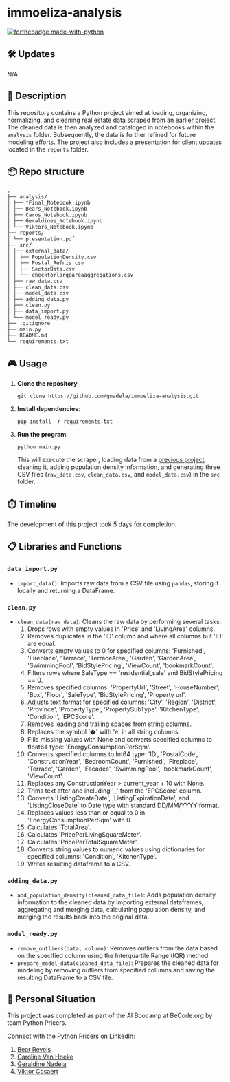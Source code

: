 # immoeliza-analysis

[![forthebadge made-with-python](https://ForTheBadge.com/images/badges/made-with-python.svg)](https://www.python.org/)

## 🛠️ Updates
N/A

## 📒 Description

This repository contains a Python project aimed at loading, organizing, normalizing, and cleaning real estate data scraped from an earlier project. The cleaned data is then analyzed and cataloged in notebooks within the `analysis` folder. Subsequently, the data is further refined for future modeling efforts. The project also includes a presentation for client updates located in the `reports` folder.

## 📦 Repo structure

```
.
├── analysis/
│ ├── *Final_Notebook.ipynb
│ ├── Bears_Notebook.ipynb
│ ├── Caros_Notebook.ipynb
│ ├── Geraldines_Notebook.ipynb
│ └── Viktors_Notebook.ipynb
├── reports/
│ └── presentation.pdf
├── src/
│ ├── external_data/
│ │ ├── PopulationDensity.csv
│ │ ├── Postal_Refnis.csv
│ │ ├── SectorData.csv
│ │ └── checkforlargeareaaggregations.csv
│ ├── raw_data.csv
│ ├── clean_data.csv
│ ├── model_data.csv
│ ├── adding_data.py
│ ├── clean.py
│ ├── data_import.py
│ └── model_ready.py
├── .gitignore
├── main.py
├── README.md
└── requirements.txt
```

## 🎮 Usage

1. **Clone the repository**: 

    ```
    git clone https://github.com/gnadela/immoeliza-analysis.git
    ```

2. **Install dependencies**: 

    ```
    pip install -r requirements.txt
    ```

3. **Run the program**: 

    ```
    python main.py
    ```

    This will execute the scraper, loading data from a [previous project](https://github.com/bear-revels/immo-eliza-scraping-Python_Pricers.git), cleaning it, adding population density information, and generating three CSV files (`raw_data.csv`, `clean_data.csv`, and `model_data.csv`) in the `src` folder.

## ⏱️ Timeline

The development of this project took 5 days for completion.

## 📋 Libraries and Functions

### `data_import.py`

- `import_data()`: Imports raw data from a CSV file using `pandas`, storing it locally and returning a DataFrame.

### `clean.py`

- `clean_data(raw_data)`: Cleans the raw data by performing several tasks:
  1. Drops rows with empty values in 'Price' and 'LivingArea' columns.
  2. Removes duplicates in the 'ID' column and where all columns but 'ID' are equal.
  3. Converts empty values to 0 for specified columns: 'Furnished', 'Fireplace', 'Terrace', 'TerraceArea', 'Garden', 'GardenArea', 'SwimmingPool', 'BidStylePricing', 'ViewCount', 'bookmarkCount'.
  4. Filters rows where SaleType == 'residential_sale' and BidStylePricing == 0.
  5. Removes specified columns: 'PropertyUrl', 'Street', 'HouseNumber', 'Box', 'Floor', 'SaleType', 'BidStylePricing', 'Property url'.
  6. Adjusts text format for specified columns: 'City', 'Region', 'District', 'Province', 'PropertyType', 'PropertySubType', 'KitchenType', 'Condition', 'EPCScore'.
  7. Removes leading and trailing spaces from string columns.
  8. Replaces the symbol '�' with 'e' in all string columns.
  9. Fills missing values with None and converts specified columns to float64 type: 'EnergyConsumptionPerSqm'.
  10. Converts specified columns to Int64 type: 'ID', 'PostalCode', 'ConstructionYear', 'BedroomCount', 'Furnished', 'Fireplace', 'Terrace', 'Garden', 'Facades', 'SwimmingPool', 'bookmarkCount', 'ViewCount'.
  11. Replaces any ConstructionYear > current_year + 10 with None.
  12. Trims text after and including '_' from the 'EPCScore' column.
  13. Converts 'ListingCreateDate', 'ListingExpirationDate', and 'ListingCloseDate' to Date type with standard DD/MM/YYYY format.
  14. Replaces values less than or equal to 0 in 'EnergyConsumptionPerSqm' with 0.
  15. Calculates 'TotalArea'.
  16. Calculates 'PricePerLivingSquareMeter'.
  17. Calculates 'PricePerTotalSquareMeter'.
  18. Converts string values to numeric values using dictionaries for specified columns: 'Condition', 'KitchenType'.
  19. Writes resulting dataframe to a CSV.

### `adding_data.py`

- `add_population_density(cleaned_data_file)`: Adds population density information to the cleaned data by importing external dataframes, aggregating and merging data, calculating population density, and merging the results back into the original data.

### `model_ready.py`

- `remove_outliers(data, column)`: Removes outliers from the data based on the specified column using the Interquartile Range (IQR) method.
- `prepare_model_data(cleaned_data_file)`: Prepares the cleaned data for modeling by removing outliers from specified columns and saving the resulting DataFrame to a CSV file.

## 📌 Personal Situation

This project was completed as part of the AI Boocamp at BeCode.org by team Python Pricers. 

Connect with the Python Pricers on LinkedIn:
1. [Bear Revels](https://www.linkedin.com/in/bear-revels/)
2. [Caroline Van Hoeke](https://www.linkedin.com/in/caroline-van-hoeke-8a3b87123/)
3. [Geraldine Nadela](https://www.linkedin.com/in/geraldine-nadela-60827a11)
4. [Viktor Cosaert](https://www.linkedin.com/in/viktor-cosaert/)

